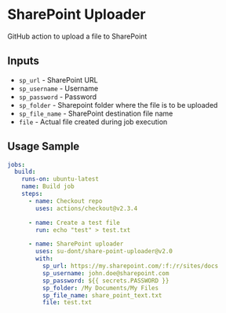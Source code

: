 # SharePoint Uploader

GitHub action to upload a file to SharePoint

## Inputs

- `sp_url` - SharePoint URL
- `sp_username` - Username
- `sp_password` - Password
- `sp_folder` - Sharepoint folder where the file is to be uploaded
- `sp_file_name` - SharePoint destination file name
- `file` - Actual file created during job execution

## Usage Sample

```yml
jobs:
  build:
    runs-on: ubuntu-latest
    name: Build job
    steps:
      - name: Checkout repo
        uses: actions/checkout@v2.3.4

      - name: Create a test file
        run: echo "test" > test.txt

      - name: SharePoint uploader
        uses: su-dont/share-point-uploader@v2.0
        with:
          sp_url: https://my.sharepoint.com/:f:/r/sites/docs
          sp_username: john.doe@sharepoint.com
          sp_password: ${{ secrets.PASSWORD }}
          sp_folder: /My Documents/My Files
          sp_file_name: share_point_text.txt
          file: test.txt
```
